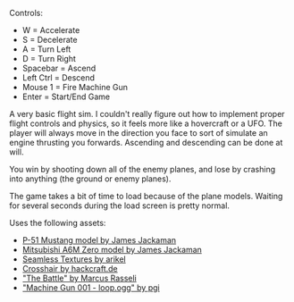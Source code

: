 Controls:
* W = Accelerate
* S = Decelerate
* A = Turn Left
* D = Turn Right
* Spacebar = Ascend
* Left Ctrl = Descend
* Mouse 1 = Fire Machine Gun
* Enter = Start/End Game

A very basic flight sim. I couldn't really figure out how to implement proper flight controls and physics, so it feels more like a hovercraft or a UFO. The player will always move in the direction you face to sort of simulate an engine thrusting you forwards. Ascending and descending can be done at will.

You win by shooting down all of the enemy planes, and lose by crashing into anything (the ground or enemy planes).

The game takes a bit of time to load because of the plane models. Waiting for several seconds during the load screen is pretty normal.

Uses the following assets:
* [P-51 Mustang model by James Jackaman](https://opengameart.org/content/p51-mustang)
* [Mitsubishi A6M Zero model by James Jackaman](https://opengameart.org/content/mitsubishi-zero)
* [Seamless Textures by arikel](https://opengameart.org/content/seamless-textures)
* [Crosshair by hackcraft.de](https://opengameart.org/content/crosshairs-and-reticles)
* ["The Battle" by Marcus Rasseli](https://opengameart.org/content/the-battle)
* ["Machine Gun 001 - loop.ogg" by pgi](https://freesound.org/people/pgi/sounds/212602/)
